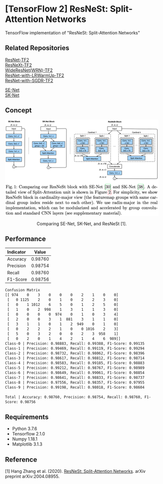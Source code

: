 [TensorFlow 2] ResNeSt: Split-Attention Networks
=====

TensorFlow implementation of "ResNeSt: Split-Attention Networks"  

## Related Repositories
<a href="https://github.com/YeongHyeon/ResNet-TF2">ResNet-TF2</a>  
<a href="https://github.com/YeongHyeon/ResNeXt-TF2">ResNeXt-TF2</a>  
<a href="https://github.com/YeongHyeon/WideResNet_WRN-TF2">WideResNet(WRN)-TF2</a>  
<a href="https://github.com/YeongHyeon/ResNet-with-LRWarmUp-TF2">ResNet-with-LRWarmUp-TF2</a>  
<a href="https://github.com/YeongHyeon/ResNet-with-SGDR-TF2">ResNet-with-SGDR-TF2</a>  

<a href="https://github.com/YeongHyeon/SENet-Simple">SE-Net</a>  
<a href="https://github.com/YeongHyeon/SKNet-TF2">SK-Net</a>  

## Concept
<div align="center">
  <img src="./figures/resnest.png" width="600">  
  <p>Comparing SE-Net, SK-Net, and ResNeSt [1].</p>
</div>

## Performance

|Indicator|Value|
|:---|:---:|
|Accuracy|0.98760|
|Precision|0.98754|
|Recall|0.98760|
|F1-Score|0.98756|

```
Confusion Matrix
[[ 974    0    3    0    0    0    2    1    0    0]
 [   0 1125    2    0    1    0    2    2    3    0]
 [   0    1 1012    6    5    0    1    2    5    0]
 [   1    0    2  998    1    3    1    1    3    0]
 [   0    0    0    0  974    0    1    0    3    4]
 [   2    0    0    3    1  881    3    1    1    0]
 [   3    1    1    0    1    2  949    0    1    0]
 [   0    2    2    2    1    0    0 1016    2    3]
 [   5    0    3    2    0    0    2    3  958    1]
 [   0    2    0    1    4    2    1    4    6  989]]
Class-0 | Precision: 0.98883, Recall: 0.99388, F1-Score: 0.99135
Class-1 | Precision: 0.99469, Recall: 0.99119, F1-Score: 0.99294
Class-2 | Precision: 0.98732, Recall: 0.98062, F1-Score: 0.98396
Class-3 | Precision: 0.98617, Recall: 0.98812, F1-Score: 0.98714
Class-4 | Precision: 0.98583, Recall: 0.99185, F1-Score: 0.98883
Class-5 | Precision: 0.99212, Recall: 0.98767, F1-Score: 0.98989
Class-6 | Precision: 0.98649, Recall: 0.99061, F1-Score: 0.98854
Class-7 | Precision: 0.98641, Recall: 0.98833, F1-Score: 0.98737
Class-8 | Precision: 0.97556, Recall: 0.98357, F1-Score: 0.97955
Class-9 | Precision: 0.99198, Recall: 0.98018, F1-Score: 0.98604

Total | Accuracy: 0.98760, Precision: 0.98754, Recall: 0.98760, F1-Score: 0.98756
```

## Requirements
* Python 3.7.6  
* Tensorflow 2.1.0  
* Numpy 1.18.1  
* Matplotlib 3.1.3  

## Reference
[1] Hang Zhang et al. (2020). <a href="https://arxiv.org/abs/2004.08955">ResNeSt: Split-Attention Networks</a>. arXiv preprint arXiv:2004.08955.
